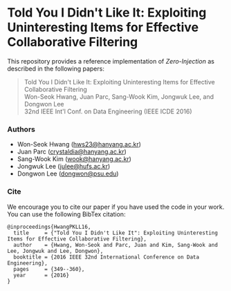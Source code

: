# Told You I Didn't Like It: Exploiting Uninteresting Items for Effective Collaborative Filtering
This repository provides a reference implementation of *Zero-Injection* as described in the following papers:
> Told You I Didn't Like It: Exploiting Uninteresting Items for Effective Collaborative Filtering<br>
> Won-Seok Hwang, Juan Parc, Sang-Wook Kim, Jongwuk Lee, and Dongwon Lee<br>
> 32nd IEEE Int'l Conf. on Data Engineering (IEEE ICDE 2016)

### Authors
- Won-Seok Hwang (hws23@hanyang.ac.kr)
- Juan Parc (crystaldia@hanyang.ac.kr)
- Sang-Wook Kim (wook@hanyang.ac.kr)
- Jongwuk Lee (julee@hufs.ac.kr)
- Dongwon Lee (dongwon@psu.edu)

### Cite
We encourage you to cite our paper if you have used the code in your work. You can use the following BibTex citation:
```
@inproceedings{HwangPKLL16,
  title     = {"Told You I Didn't Like It": Exploiting Uninteresting Items for Effective Collaborative Filtering},
  author    = {Hwang, Won-Seok and Parc, Juan and Kim, Sang-Wook and Lee, Jongwuk and Lee, Dongwon},
  booktitle = {2016 IEEE 32nd International Conference on Data Engineering},
  pages     = {349--360},
  year      = {2016}
}
```
